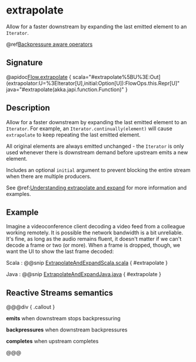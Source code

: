 # extrapolate

Allow for a faster downstream by expanding the last emitted element to an `Iterator`.

@ref[Backpressure aware operators](../index.md#backpressure-aware-operators)

## Signature

@apidoc[Flow.extrapolate](Flow) { scala="#extrapolate%5BU%3E:Out](extrapolator:U=%3EIterator[U],initial:Option[U]):FlowOps.this.Repr[U]" java="#extrapolate(akka.japi.function.Function)" }


## Description

Allow for a faster downstream by expanding the last emitted element to an `Iterator`. For example, an
`Iterator.continually(element)` will cause `extrapolate` to keep repeating the last emitted element. 

All original elements are always emitted unchanged - the `Iterator` is only used whenever there is downstream
 demand before upstream emits a new element.

Includes an optional `initial` argument to prevent blocking the entire stream when there are multiple producers.

See @ref:[Understanding extrapolate and expand](../../stream-rate.md#understanding-extrapolate-and-expand) for more information
and examples.

## Example

Imagine a videoconference client decoding a video feed from a colleague working remotely. It is possible 
the network bandwidth is a bit unreliable. It's fine, as long as the audio remains fluent, it doesn't matter
if we can't decode a frame or two (or more). When a frame is dropped, though, we want the UI to show the last 
frame decoded:

Scala
:   @@snip [ExtrapolateAndExpandScala.scala](/akka-docs/src/test/scala/docs/stream/operators/sourceorflow/ExtrapolateAndExpandScala.scala) { #extrapolate }

Java
:   @@snip [ExtrapolateAndExpandJava.java](/akka-docs/src/test/java/jdocs/stream/operators/sourceorflow/ExtrapolateAndExpandJava.java) { #extrapolate }

## Reactive Streams semantics

@@@div { .callout }

**emits** when downstream stops backpressuring

**backpressures** when downstream backpressures

**completes** when upstream completes

@@@
